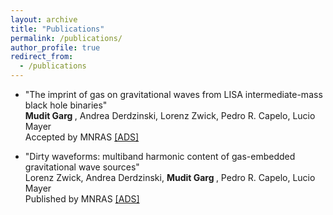 ```yaml
---
layout: archive
title: "Publications"
permalink: /publications/
author_profile: true
redirect_from: 
  - /publications
---
```


* "The imprint of gas on gravitational waves from LISA intermediate-mass black hole binaries"<br>
<b> Mudit Garg </b>, Andrea Derdzinski, Lorenz Zwick, Pedro R. Capelo, Lucio Mayer<br>
Accepted by MNRAS <a href = "https://ui.adsabs.harvard.edu/abs/2022arXiv220605292G/abstract" > [ADS] </a>

* "Dirty waveforms: multiband harmonic content of gas-embedded gravitational wave sources"<br>
Lorenz Zwick, Andrea Derdzinski, <b> Mudit Garg </b>, Pedro R. Capelo, Lucio Mayer<br>
Published by MNRAS <a href = "https://ui.adsabs.harvard.edu/abs/2022arXiv220605292G/abstract" > [ADS] </a>

